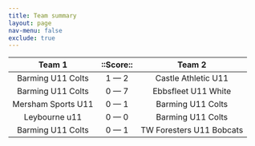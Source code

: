 ```yaml
---
title: Team summary
layout: page
nav-menu: false
exclude: true
---
```




|       Team 1       |  ::Score::  |          Team 2          |
|:------------------:|:-----------:|:------------------------:|
| Barming U11 Colts  | 1 &mdash; 2 |   Castle Athletic U11    |
| Barming U11 Colts  | 0 &mdash; 7 |   Ebbsfleet U11 White    |
| Mersham Sports U11 | 0 &mdash; 1 |    Barming U11 Colts     |
|   Leybourne u11    | 0 &mdash; 0 |    Barming U11 Colts     |
| Barming U11 Colts  | 0 &mdash; 1 | TW Foresters U11 Bobcats |

 <br /><br /><br />